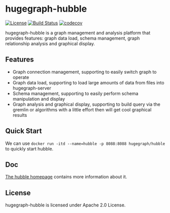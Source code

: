 # hugegraph-hubble

[![License](https://img.shields.io/badge/license-Apache%202-0E78BA.svg)](https://www.apache.org/licenses/LICENSE-2.0.html)
[![Build Status](https://travis-ci.org/hugegraph/hugegraph-hubble.svg?branch=master)](https://travis-ci.org/hugegraph/hugegraph-hubble)
[![codecov](https://codecov.io/gh/hugegraph/hugegraph-hubble/branch/master/graph/badge.svg)](https://codecov.io/gh/hugegraph/hugegraph-hubble)

hugegraph-hubble is a graph management and analysis platform that provides features: graph data load, schema management, graph relationship analysis and graphical display.

## Features

- Graph connection management, supporting to easily switch graph to operate
- Graph data load, supporting to load large amounts of data from files into hugegraph-server
- Schema management, supporting to easily perform schema manipulation and display
- Graph analysis and graphical display, supporting to build query via the gremlin or algorithms with a little effort then will get cool graphical results

## Quick Start
We can use `docker run -itd --name=hubble -p 8088:8088 hugegraph/hubble` to quickly start hubble.

## Doc

[The hubble homepage](https://hugegraph.apache.org/docs/quickstart/hugegraph-hubble/) contains more information about it.

## License

hugegraph-hubble is licensed under Apache 2.0 License.
